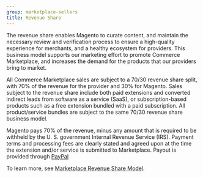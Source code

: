```yaml
---
group: marketplace-sellers
title: Revenue Share
---
```


The revenue share enables Magento to curate content, and maintain the necessary review and verification process to ensure a high-quality experience for merchants, and a healthy ecosystem for providers. This business model supports our marketing effort to promote Commerce Marketplace, and increases the demand for the products that our providers bring to market.

All Commerce Marketplace sales are subject to a 70/30 revenue share split, with 70% of the revenue for the provider and 30% for Magento. Sales subject to the revenue share include both paid extensions and converted indirect leads from software as a service (SaaS), or subscription-based products such as a free extension bundled with a paid subscription. All product/service bundles are subject to the same 70/30 revenue share business model.

Magento pays 70% of the revenue, minus any amount that is required to be withheld by the U. S. government Internal Revenue Service (IRS). Payment terms and processing fees are clearly stated and agreed upon at the time the extension and/or service is submitted to Marketplace. Payout is provided through [PayPal][1]

To learn more, see [Marketplace Revenue Share Model][2].

[1]: https://www.paypal.com/us/home
[2]: https://docs.magento.com/m2/pdf/marketplace/Marketplace_Revenue_Share.pdf
